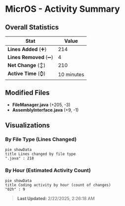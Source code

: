 # MicrOS - Activity Summary 

## Overall Statistics

| Stat                   | Value                                                             |
| ---------------------- | ----------------------------------------------------------------- |
| **Lines Added** (➕)   | 214                                          |
| **Lines Removed** (➖) | 4                                        |
| **Net Change** (↕)    | 210                |
| **Active Time** (⌚)   | 10 minutes |


## Modified Files
- **FileManager.java** (+205, -3)
- **AssemblyInterface.java** (+9, -1)

## Visualizations

### By File Type (Lines Changed)

```mermaid
pie showData
title Lines changed by file type
".java" : 218
```

### By Hour (Estimated Activity Count)

```mermaid
pie showData
title Coding activity by hour (count of changes)
"02h" : 9
```


> **Last Updated:** 2/22/2025, 2:26:18 AM